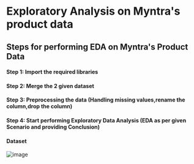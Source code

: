 # Exploratory Analysis on Myntra's product data

## Steps for performing EDA on Myntra's Product Data

#### Step 1: Import the required libraries
#### Step 2: Merge the 2 given dataset
#### Step 3: Preprocessing the data (Handling missing values,rename the column,drop the column)
#### Step 4: Start performing Exploratory Data Analysis (EDA as per given Scenario and providing Conclusion)

#### Dataset
![image](https://user-images.githubusercontent.com/69152112/235347012-43ab963f-b292-4d68-9b87-3efb9d575879.png)


